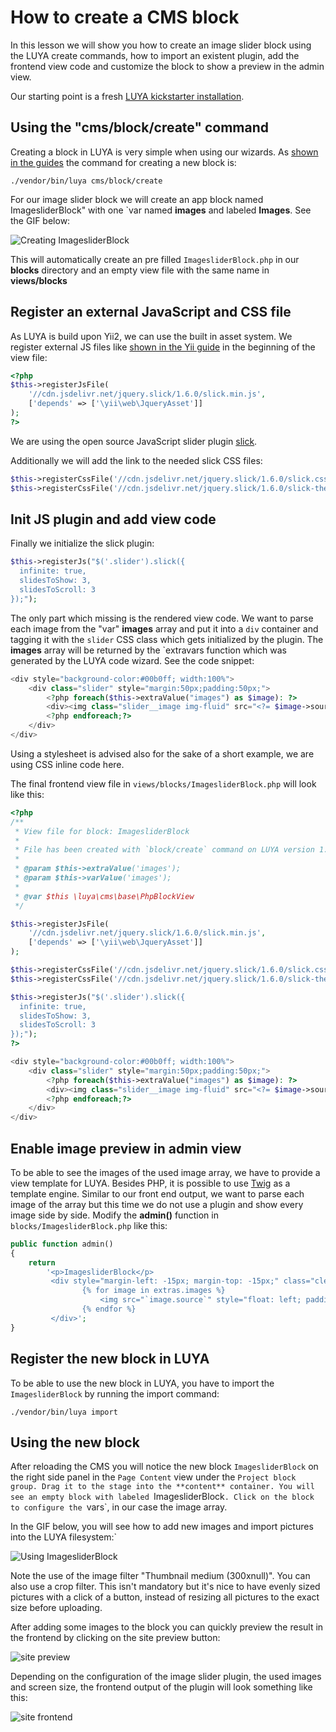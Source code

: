 # How to create a CMS block

In this lesson we will show you how to create an image slider block using the LUYA create commands, how to import an existent plugin, add the frontend view code and customize the block to show a preview in the admin view.

Our starting point is a fresh [LUYA kickstarter installation](https://luya.io/guide/install).

## Using the "cms/block/create" command
Creating a block in LUYA is very simple when using our wizards. As [shown in the guides](https://luya.io/guide/app-blocks) the command for creating a new block is:

```
./vendor/bin/luya cms/block/create
```

For our image slider block we will create an app block named ImagesliderBlock" with one `var named **images** and labeled **Images**.
See the GIF below:

![Creating ImagesliderBlock](../img/imagesliderblock-create.gif "Creating block with commands")

This will automatically create an pre filled `ImagesliderBlock.php` in our **blocks** directory and an empty view file with the same name in **views/blocks**

## Register an external JavaScript and CSS file

As LUYA is build upon Yii2, we can use the built in asset system. We register external JS files like [shown in the Yii guide](https://www.yiiframework.com/doc-2.0/guide-output-client-scripts.html#script-files) in the beginning of the view file:

```php
<?php 
$this->registerJsFile(
    '//cdn.jsdelivr.net/jquery.slick/1.6.0/slick.min.js', 
    ['depends' => ['\yii\web\JqueryAsset']]
);
?>
```

We are using the open source JavaScript slider plugin [slick](https://kenwheeler.github.io/slick/).

Additionally we will add the link to the needed slick CSS files:

```php
$this->registerCssFile('//cdn.jsdelivr.net/jquery.slick/1.6.0/slick.css');
$this->registerCssFile('//cdn.jsdelivr.net/jquery.slick/1.6.0/slick-theme.css');
```

## Init JS plugin and add view code

Finally we initialize the slick plugin:

```php
$this->registerJs("$('.slider').slick({
  infinite: true,
  slidesToShow: 3,
  slidesToScroll: 3
});");
```

The only part which missing is the rendered view code. We want to parse each image from the "var" **images** array and put it into a `div` container and tagging it with the `slider` CSS class which gets initialized by the plugin. The **images** array will be returned by the `extravars function which was generated by the LUYA code wizard. See the code snippet:

```php
<div style="background-color:#00b0ff; width:100%">
    <div class="slider" style="margin:50px;padding:50px;">
        <?php foreach($this->extraValue("images") as $image): ?>
        <div><img class="slider__image img-fluid" src="<?= $image->source ?>" /></div>
        <?php endforeach;?>
    </div>
</div>
```

Using a stylesheet is advised also for the sake of a short example, we are using CSS inline code here.

The final frontend view file in `views/blocks/ImagesliderBlock.php` will look like this:

```php
<?php
/**
 * View file for block: ImagesliderBlock 
 *
 * File has been created with `block/create` command on LUYA version 1.0.0. 
 *
 * @param $this->extraValue('images');
 * @param $this->varValue('images');
 *
 * @var $this \luya\cms\base\PhpBlockView
 */

$this->registerJsFile(
    '//cdn.jsdelivr.net/jquery.slick/1.6.0/slick.min.js',
    ['depends' => ['\yii\web\JqueryAsset']]
);

$this->registerCssFile('//cdn.jsdelivr.net/jquery.slick/1.6.0/slick.css');
$this->registerCssFile('//cdn.jsdelivr.net/jquery.slick/1.6.0/slick-theme.css');

$this->registerJs("$('.slider').slick({
  infinite: true,
  slidesToShow: 3,
  slidesToScroll: 3
});");
?>

<div style="background-color:#00b0ff; width:100%">
    <div class="slider" style="margin:50px;padding:50px;">
        <?php foreach($this->extraValue("images") as $image): ?>
        <div><img class="slider__image img-fluid" src="<?= $image->source ?>" /></div>
        <?php endforeach;?>
    </div>
</div>
```

## Enable image preview in admin view

To be able to see the images of the used image array, we have to provide a view template for LUYA. Besides PHP, it is possible to use [Twig](https://twig.sensiolabs.org/) as a template engine. Similar to our front end output, we want to parse each image of the array but this time we do not use a plugin and show every image side by side. Modify the **admin()** function in `blocks/ImagesliderBlock.php` like this:

```php
public function admin()
{
    return
        '<p>ImagesliderBlock</p>
         <div style="margin-left: -15px; margin-top: -15px;" class="clearfix">
                {% for image in extras.images %}
                    <img src="`image.source`" style="float: left; padding-left: 15px; padding-top: 15px;" />
                {% endfor %}
         </div>';
}
```

## Register the new block in LUYA

To be able to use the new block in LUYA, you have to import the `ImagesliderBlock` by running the import command:

```
./vendor/bin/luya import
```

## Using the new block

After reloading the CMS you will notice the new block `ImagesliderBlock` on the right side panel in the `Page Content` view under the `Project block group. Drag it to the stage into the **content** container. You will see an empty block with labeled `ImagesliderBlock`. Click on the block to configure the `vars`, in our case the image array. 

In the GIF below, you will see how to add new images and import pictures into the LUYA filesystem:`

![Using ImagesliderBlock](../img/imagesliderblock-upload.gif "Creating block with commands")

Note the use of the image filter "Thumbnail medium (300xnull)". You can also use a crop filter. This isn't mandatory but it's nice to have evenly sized pictures with a click of a button, instead of resizing all pictures to the exact size before uploading.

After adding some images to the block you can quickly preview the result in the frontend by clicking on the site preview button:

![site preview](../img/imagesliderblock-preview.jpg "Preview site changes")

Depending on the configuration of the image slider plugin, the used images and screen size, the frontend output of the plugin will look something like this:

![site frontend](../img/imagesliderblock-frontend.jpg "Site frontend")


